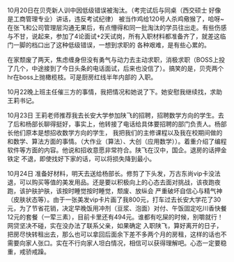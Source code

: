 10月20日在贝壳新人训中因低级错误被淘汰。（考完试后与同桌（西交硕士 好像是工商管理专业）讲话，违反考试纪律）
被当作鸡给120号人杀鸡儆猴了，哈呀~
在张飞和公司管理层沟通无果后，有点懵得和同一批淘汰的学员往出走。有些伤感与不甘，说起来，参加了4论面试+2天试岗，所有入职材料都准备齐了，就差这临门一脚的档口出了这种低级错误，一想到求职的
各种艰难，是有些心累的。

在家颓废了两天，焦虑缠身但没有勇气与动力去主动求职，消极求职（BOSS上投了几个，中途接到了今日头条的电话面试，后来也没信了）。搞笑的是，贝壳两个hr在boss上抛橄榄枝。可是厨房红线半年内部的
入职。

10月22晚上班主任催三方的事情，我把情况和她说了下。她安慰我继续找，求助王莉书记。

10月23日 王莉老师推荐我去长安大学参加陕飞的招聘，招聘数学方向的学生。去了后和杨部长聊得挺好，事实上，他转接了电话给具体要招聘的部门负责人。杨部长他们原本是想招收数学方向的学生，
我把我们的主修课程以及我在校期间做的和数学、算法方面的事情。（大作业（算法）、大创（应用数学））。着重介绍了编程软件等方面的内容。他说和招收意愿非常符合。陕飞在汉中，国企。退房的话押金铁定
不退，即使找好下家的话，可以将损失降到最小。

10月24日 准备好材料，明天去送给杨部长。修剪了下头发，万古东尚vip卡没法退，可以购买等值的美发用品。还是要以积极向上的心态去面对挑战，该夜跑夜跑，该护肤护肤，该按时睡觉按时睡觉，颓废、放纵会
严重破坏自信心与精气神（皮肤状态等）。由于一张美发vip卡片画了我800元，打车过去长安大学花了30元，为了节省花销，决定早晚饭用冲剂（豆浆、泡面）对付、午饭固定吃川香快餐12元的套餐（一荤三素），目前卡里还有494元。谁都有吃屎的时候，别嚼就行！网贷坚决不碰，实在没办法了联系父亲，如果确定
入职陕飞，算好离开的日子，把房尽快转租出去，那么也可以拿回后面余下差不多两个月的房租，这样的话也不需要向家人张口。实在不行向家人坦白情况，相信可以获得理解吧。心态一定要稳重，戒骄戒躁。
